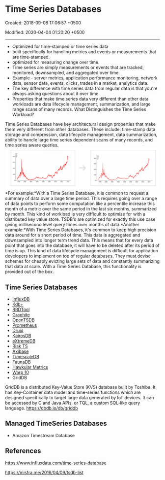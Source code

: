 # Time Series Databases

Created: 2018-09-08 17:06:57 +0500

Modified: 2020-04-04 01:20:20 +0500

---

- Optimized for time-stamped or time series data
- built specifically for handling metrics and events or measurements that are time-stamped.
- optimized for measuring change over time.
- Time series are simply measurements or events that are tracked, monitored, downsampled, and aggregated over time.
- Example - server metrics, application performance monitoring, network data, sensor data, events, clicks, trades in a market, analytics data.
- The key difference with time series data from regular data is that you're always asking questions about it over time.
- Properties that make time series data very different than other data workloads are data lifecycle management, summarization, and large range scans of many records.
What Distinguishes the Time Series Workload?

Time Series Databases have key architectural design properties that make them very different from other databases. These include: time-stamp data storage and compression, data lifecycle management, data summarization, ability to handle large time series dependent scans of many records, and time series aware queries.
![image](media/Time-Series-Databases-image1.png)
*For example:*With a Time Series Database, it is common to request a summary of data over a large time period. This requires going over a range of data points to perform some computation like a percentile increase this month of a metric over the same period in the last six months, summarized by month. This kind of workload is very difficult to optimize for with a distributed key value store. TSDB's are optimized for exactly this use case giving millisecond level query times over months of data.*Another example:*With Time Series Databases, it's common to keep high precision data around for a short period of time. This data is aggregated and downsampled into longer term trend data. This means that for every data point that goes into the database, it will have to be deleted after its period of time is up. This kind of data lifecycle management is difficult for application developers to implement on top of regular databases. They must devise schemes for cheaply evicting large sets of data and constantly summarizing that data at scale. With a Time Series Database, this functionality is provided out of the box.

## Time Series Databases

- [InfluxDB](https://www.influxdata.com/)
- [Kdb+](https://kx.com/discover/)
- [RRDTool](https://oss.oetiker.ch/rrdtool/)
- [Graphite](https://github.com/graphite-project/graphite-web)
- [OpenTSDB](http://opentsdb.net/)
- [Prometheus](https://prometheus.io/)
- [Druid](http://druid.io/)
- [KairosDB](https://github.com/kairosdb/kairosdb)
- [eXtremeDB](http://www.mcobject.com/extremedbfamily.shtml)
- [Riak TS](http://basho.com/products/riak-ts/)
- [Axibase](https://axibase.com/products/axibase-time-series-database/)
- [TimescaleDB](https://www.timescale.com/)
- [FaunaDB](https://fauna.com/)
- [Hawkular Metrics](http://www.hawkular.org/)
- [Warp 10](http://www.warp10.io/)
- GridDB

GridDB is a distributed Key-Value Store (KVS) database built by Toshiba. It has Key-Container data model and time-series functions which are designed specifically to target large data generated by IoT devices. It can be accessed by C and Java APIs, or TQL, a custom SQL-like query language.
<https://dbdb.io/db/griddb>

## Managed TimeSeries Databases

- Amazon Timestream Database

## References

<https://www.influxdata.com/time-series-database>

<https://misfra.me/2016/04/09/tsdb-list>
